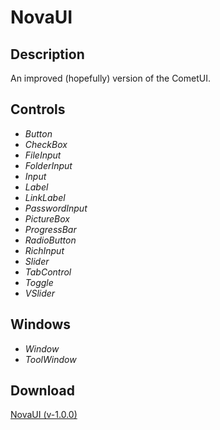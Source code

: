 # NovaUI
## Description
An improved (hopefully) version of the CometUI.

## Controls
  - *Button*
  - *CheckBox*
  - *FileInput*
  - *FolderInput*
  - *Input*
  - *Label*
  - *LinkLabel*
  - *PasswordInput*
  - *PictureBox*
  - *ProgressBar*
  - *RadioButton*
  - *RichInput*
  - *Slider*
  - *TabControl*
  - *Toggle*
  - *VSlider*

## Windows
  - *Window*
  - *ToolWindow*

## Download
[NovaUI (v-1.0.0)](https://github.com/Lexz-08/NovaUI/releases/latest/download/NovaUI.dll)
